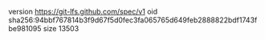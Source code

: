 version https://git-lfs.github.com/spec/v1
oid sha256:94bbf767814b3f9d67f5d0fec3fa065765d649feb2888822bdf1743fbe981095
size 13503

